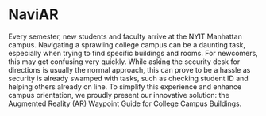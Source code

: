 # NaviAR
Every semester, new students and faculty arrive at the NYIT Manhattan campus. Navigating a sprawling college campus can be a daunting task, especially when trying to find specific buildings and rooms. For newcomers, this may get confusing very quickly. While asking the security desk for directions is usually the normal approach, this can prove to be a hassle as security is already swamped with tasks, such as checking student ID and helping others already on line. To simplify this experience and enhance campus orientation, we proudly present our innovative solution: the Augmented Reality (AR) Waypoint Guide for College Campus Buildings.
